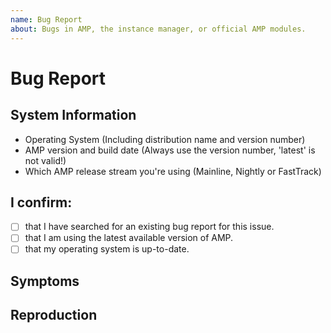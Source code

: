 ```yaml
---
name: Bug Report
about: Bugs in AMP, the instance manager, or official AMP modules.
---
```


# Bug Report

## System Information
- Operating System (Including distribution name and version number)
- AMP version and build date (Always use the version number, 'latest' is not valid!)
- Which AMP release stream you're using (Mainline, Nightly or FastTrack)

## I confirm:
- [ ] that I have searched for an existing bug report for this issue.
- [ ] that I am using the latest available version of AMP.
- [ ] that my operating system is up-to-date.
<!--
  If all 3 boxes above are not confirmed, the issue with be closed as invalid.
  Please only fill the boxes above with an 'x' character, and not anything else or it won't be marked correctly.
  One issue per post! Do not try and bring up multiple requests in a single post.
-->

## Symptoms 

<!--
 * What are you trying to do?
 * What are you expecting to happen?
 * What is actually happening? ('Nothing' is not an acceptable answer!)
-->

## Reproduction

<!--
 * Starting from a clean install, how do you reproduce the issue that causes the symptoms described above?
-->
